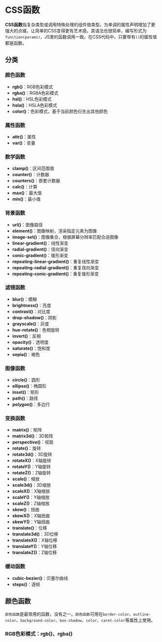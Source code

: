 # CSS函数

**CSS函数**指复杂类型或调用特殊处理的组件值类型。为单调的属性声明增加了更强大的点缀，让简单的CSS变得更有艺术感。其语法也很简单，编写形式为`function(params)`，JS里的函数调用一致。在CSS代码中，只要带有`()`的属性值都是函数。

## 分类

### 颜色函数

-  **rgb()**：RGB色彩模式
-  **rgba()**：RGBA色彩模式
-  **hsl()**：HSL色彩模式
-  **hsla()**：HSLA色彩模式
-  **color()**：色彩模式，基于当前颜色衍生出其他颜色

### 属性函数

-  **attr()**：属性
-  **var()**：变量

### 数学函数

-  **clamp()**：区间范围值
-  **counter()**：计数器
-  **counters()**：嵌套计数器
-  **calc()**：计算
-  **max()**：最大值
-  **min()**：最小值

###  背景函数

-  **url()**：图像路径
-  **element()**：图像映射，渲染指定元素为图像
-  **image-set()**：图像集合，根据屏幕分辨率匹配合适图像
-  **linear-gradient()**：线性渐变
-  **radial-gradient()**：径向渐变
-  **conic-gradient()**：锥形渐变
-  **repeating-linear-gradient()**：重复线性渐变
-  **repeating-radial-gradient()**：重复径向渐变
-  **repeating-conic-gradient()**：重复锥形渐变

### 滤镜函数

-  **blur()**：模糊
-  **brightness()**：亮度
-  **contrast()**：对比度
-  **drop-shadow()**：阴影
-  **grayscale()**：灰度
-  **hue-rotate()**：色相旋转
-  **invert()**：反相
-  **opacity()**：透明度
-  **saturate()**：饱和度
-  **sepia()**：褐色

### 图像函数

-  **circle()**：圆形
-  **ellipse()**：椭圆形
-  **inset()**：矩形
-  **path()**：路径
-  **polygon()**：多边行

### 变换函数

-  **matrix()**：矩阵
-  **matrix3d()**：3D矩阵
-  **perspective()**：视距
-  **rotate()**：旋转
-  **rotate3d()**：3D旋转
-  **rotateX()**：X轴旋转
-  **rotateY()**：Y轴旋转
-  **rotateZ()**：Z轴旋转
-  **scale()**：缩放
-  **scale3d()**：3D缩放
-  **scaleX()**：X轴缩放
-  **scaleY()**：Y轴缩放
-  **scaleZ()**：Z轴缩放
-  **skew()**：扭曲
-  **skewX()**：X轴扭曲
-  **skewY()**：Y轴扭曲
-  **translate()**：位移
-  **translate3d()**：3D位移
-  **translateX()**：X轴位移
-  **translateY()**：Y轴位移
-  **translateZ()**：Z轴位移

### 缓动函数

-  **cubic-bezier()**：贝塞尔曲线
-  **steps()**：逐帧

## 颜色函数

`颜色函数`是最常用的函数，没有之一。`颜色函数`可用在`border-color`、`outline-color`、`background-color`、`box-shadow`、`color`、`caret-color`等属性上使用。

### RGB色彩模式：rgb()、rgba()

